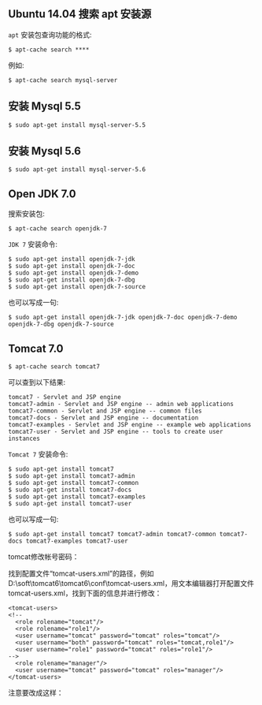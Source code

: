 
Ubuntu 14.04 搜索 apt 安装源
--------------------------------

`apt` 安装包查询功能的格式:

    $ apt-cache search ****

例如:

    $ apt-cache search mysql-server

安装 Mysql 5.5
-----------------

    $ sudo apt-get install mysql-server-5.5

安装 Mysql 5.6
-----------------

    $ sudo apt-get install mysql-server-5.6

Open JDK 7.0
---------------

搜索安装包:

    $ apt-cache search openjdk-7

`JDK 7` 安装命令:

    $ sudo apt-get install openjdk-7-jdk
    $ sudo apt-get install openjdk-7-doc
    $ sudo apt-get install openjdk-7-demo
    $ sudo apt-get install openjdk-7-dbg
    $ sudo apt-get install openjdk-7-source

也可以写成一句:

    $ sudo apt-get install openjdk-7-jdk openjdk-7-doc openjdk-7-demo openjdk-7-dbg openjdk-7-source

Tomcat 7.0
-------------

    $ apt-cache search tomcat7

可以查到以下结果:

    tomcat7 - Servlet and JSP engine
    tomcat7-admin - Servlet and JSP engine -- admin web applications
    tomcat7-common - Servlet and JSP engine -- common files
    tomcat7-docs - Servlet and JSP engine -- documentation
    tomcat7-examples - Servlet and JSP engine -- example web applications
    tomcat7-user - Servlet and JSP engine -- tools to create user instances

`Tomcat 7` 安装命令:

    $ sudo apt-get install tomcat7
    $ sudo apt-get install tomcat7-admin
    $ sudo apt-get install tomcat7-common
    $ sudo apt-get install tomcat7-docs
    $ sudo apt-get install tomcat7-examples
    $ sudo apt-get install tomcat7-user

也可以写成一句:

    $ sudo apt-get install tomcat7 tomcat7-admin tomcat7-common tomcat7-docs tomcat7-examples tomcat7-user
    
    

tomcat修改帐号密码：

找到配置文件“tomcat-users.xml”的路径，例如D:\soft\tomcat6\tomcat6\conf\tomcat-users.xml，用文本编辑器打开配置文件tomcat-users.xml，找到下面的信息并进行修改：

    <tomcat-users>  
    <!--  
      <role rolename="tomcat"/>  
      <role rolename="role1"/>  
      <user username="tomcat" password="tomcat" roles="tomcat"/>  
      <user username="both" password="tomcat" roles="tomcat,role1"/>  
      <user username="role1" password="tomcat" roles="role1"/>  
    -->  
      <role rolename="manager"/>  
      <user username="tomcat" password="tomcat" roles="manager"/>  
    </tomcat-users>  

注意要改成这样：
    <tomcat-users>  
    <!--  
      <role rolename="tomcat"/>  
      <role rolename="role1"/>  
      <user username="tomcat" password="tomcat" roles="tomcat"/>  
      <user username="both" password="tomcat" roles="tomcat,role1"/>  
      <user username="role1" password="tomcat" roles="role1"/>  
    -->  
        <role rolename="manager"/>
        <user username="tomcat" password="123" roles="manager"/>
        <role rolename="manager-gui"/>
        <user username="tomcat" password="123" roles="manager-gui"/>
    </tomcat-users>  
